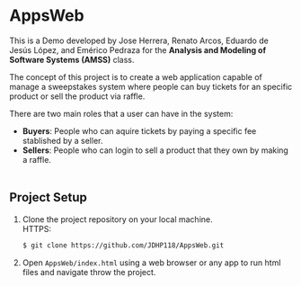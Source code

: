 # AppsWeb
This is a Demo developed by Jose Herrera, Renato Arcos, Eduardo de Jesús López, and Emérico Pedraza for the 
__Analysis and Modeling of Software Systems (AMSS)__ class. <br>

The concept of this project is to create a web application capable of manage a sweepstakes system where people can buy tickets
for an specific product or sell the product via raffle. <br>

There are two main roles that a user can have in the system: <br>
* __Buyers__: People who can aquire tickets by paying a specific fee stablished by a seller.
* __Sellers__: People who can login to sell a product that they own by making a raffle.<br><br>

## Project Setup
1. Clone the project repository on your local machine.<br>
HTTPS:
   ```bash
   $ git clone https://github.com/JDHP118/AppsWeb.git
   ```
2. Open `AppsWeb/index.html` using a web browser or any app to run html files and navigate throw the project.
